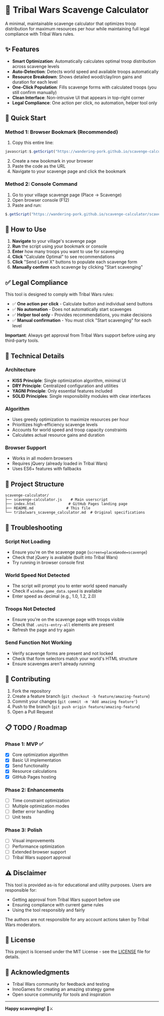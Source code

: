# 🏹 Tribal Wars Scavenge Calculator

A minimal, maintainable scavenge calculator that optimizes troop distribution for maximum resources per hour while maintaining full legal compliance with Tribal Wars rules.

## ✨ Features

- **Smart Optimization**: Automatically calculates optimal troop distribution across scavenge levels
- **Auto-Detection**: Detects world speed and available troops automatically  
- **Resource Breakdown**: Shows detailed wood/clay/iron gains and duration for each level
- **One-Click Population**: Fills scavenge forms with calculated troops (you still confirm manually)
- **Clean Interface**: Non-intrusive UI that appears in top-right corner
- **Legal Compliance**: One action per click, no automation, helper tool only

## 🚀 Quick Start

### Method 1: Browser Bookmark (Recommended)
1. Copy this entire line:
```javascript
javascript:$.getScript("https://wandering-pork.github.io/scavenge-calculator/scavenge-calculator.js")
```
2. Create a new bookmark in your browser
3. Paste the code as the URL
4. Navigate to your scavenge page and click the bookmark

### Method 2: Console Command
1. Go to your village scavenge page (Place → Scavenge)
2. Open browser console (F12)
3. Paste and run:
```javascript
$.getScript("https://wandering-pork.github.io/scavenge-calculator/scavenge-calculator.js")
```

## 📖 How to Use

1. **Navigate** to your village's scavenge page
2. **Run** the script using your bookmark or console
3. **Enter** how many troops you want to use for scavenging
4. **Click** "Calculate Optimal" to see recommendations
5. **Click** "Send Level X" buttons to populate each scavenge form
6. **Manually confirm** each scavenge by clicking "Start scavenging"

## ✅ Legal Compliance

This tool is designed to comply with Tribal Wars rules:

- ✅ **One action per click** - Calculate button and individual send buttons
- ✅ **No automation** - Does not automatically start scavenges
- ✅ **Helper tool only** - Provides recommendations, you make decisions
- ✅ **Manual confirmation** - You must click "Start scavenging" for each level

**Important**: Always get approval from Tribal Wars support before using any third-party tools.

## 🔧 Technical Details

### Architecture
- **KISS Principle**: Single optimization algorithm, minimal UI
- **DRY Principle**: Centralized configuration and utilities
- **YAGNI Principle**: Only essential features included
- **SOLID Principles**: Single responsibility modules with clear interfaces

### Algorithm
- Uses greedy optimization to maximize resources per hour
- Prioritizes high-efficiency scavenge levels
- Accounts for world speed and troop capacity constraints
- Calculates actual resource gains and duration

### Browser Support
- Works in all modern browsers
- Requires jQuery (already loaded in Tribal Wars)
- Uses ES6+ features with fallbacks

## 📁 Project Structure

```
scavenge-calculator/
├── scavenge-calculator.js    # Main userscript
├── index.html               # GitHub Pages landing page
├── README.md               # This file
└── tribalwars_scavenge_calculator.md  # Original specifications
```

## 🐛 Troubleshooting

### Script Not Loading
- Ensure you're on the scavenge page (`screen=place&mode=scavenge`)
- Check that jQuery is available (built into Tribal Wars)
- Try running in browser console first

### World Speed Not Detected
- The script will prompt you to enter world speed manually
- Check if `window.game_data.speed` is available
- Enter speed as decimal (e.g., 1.0, 1.2, 2.0)

### Troops Not Detected
- Ensure you're on the scavenge page with troops visible
- Check that `.units-entry-all` elements are present
- Refresh the page and try again

### Send Function Not Working
- Verify scavenge forms are present and not locked
- Check that form selectors match your world's HTML structure
- Ensure scavenges aren't already running

## 🤝 Contributing

1. Fork the repository
2. Create a feature branch (`git checkout -b feature/amazing-feature`)
3. Commit your changes (`git commit -m 'Add amazing feature'`)
4. Push to the branch (`git push origin feature/amazing-feature`)
5. Open a Pull Request

## 📋 TODO / Roadmap

### Phase 1: MVP ✅
- [x] Core optimization algorithm
- [x] Basic UI implementation
- [x] Send functionality
- [x] Resource calculations
- [x] GitHub Pages hosting

### Phase 2: Enhancements
- [ ] Time constraint optimization
- [ ] Multiple optimization modes
- [ ] Better error handling
- [ ] Unit tests

### Phase 3: Polish
- [ ] Visual improvements
- [ ] Performance optimization
- [ ] Extended browser support
- [ ] Tribal Wars support approval

## ⚠️ Disclaimer

This tool is provided as-is for educational and utility purposes. Users are responsible for:
- Getting approval from Tribal Wars support before use
- Ensuring compliance with current game rules
- Using the tool responsibly and fairly

The authors are not responsible for any account actions taken by Tribal Wars moderators.

## 📄 License

This project is licensed under the MIT License - see the [LICENSE](LICENSE) file for details.

## 🙏 Acknowledgments

- Tribal Wars community for feedback and testing
- InnoGames for creating an amazing strategy game
- Open source community for tools and inspiration

---

**Happy scavenging!** 🏹⚔️